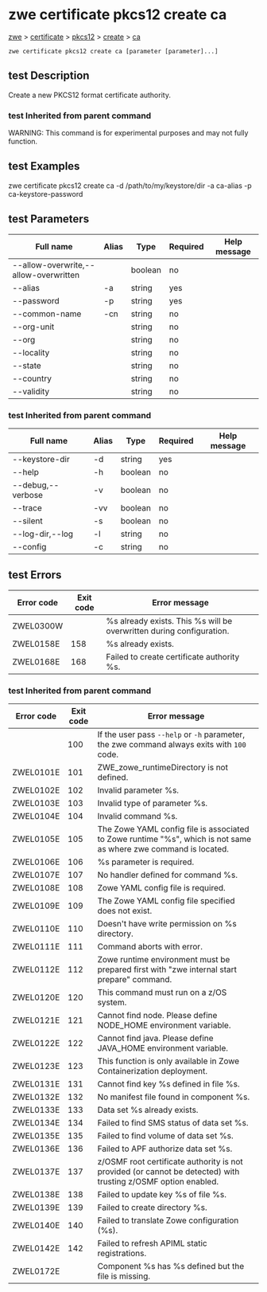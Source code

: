 # zwe certificate pkcs12 create ca

[zwe](./zwe) > [certificate](./zwe-certificate) > [pkcs12](./zwe-certificate-pkcs12) > [create](./zwe-certificate-pkcs12-create) > [ca](./zwe-certificate-pkcs12-create-ca)

	zwe certificate pkcs12 create ca [parameter [parameter]...]

## test Description

Create a new PKCS12 format certificate authority.


### test Inherited from parent command

WARNING: This command is for experimental purposes and may not fully function.

## test Examples

zwe certificate pkcs12 create ca -d /path/to/my/keystore/dir -a ca-alias -p ca-keystore-password


## test Parameters

Full name|Alias|Type|Required|Help message
|---|---|---|---|---
--allow-overwrite,--allow-overwritten||boolean|no||Allow overwritten existing MVS data set.
--alias|-a|string|yes||Certificate authority alias name.
--password|-p|string|yes||Password of the certificate authority keystore.
--common-name|-cn|string|no||Common name of certificate authority.
--org-unit||string|no||Organization unit of certificate authority.
--org||string|no||Organization of certificate authority.
--locality||string|no||Locality of certificate authority.
--state||string|no||State of certificate authority.
--country||string|no||Country of certificate authority.
--validity||string|no||Validity days of certificate authority.
### test Inherited from parent command

Full name|Alias|Type|Required|Help message
|---|---|---|---|---
--keystore-dir|-d|string|yes||Keystore directory.
--help|-h|boolean|no||Display this help.
--debug,--verbose|-v|boolean|no||Enable verbose mode.
--trace|-vv|boolean|no||Enable trace level debug mode.
--silent|-s|boolean|no||Do not display messages to standard output.
--log-dir,--log|-l|string|no||Write logs to this directory.
--config|-c|string|no||Path to Zowe configuration zowe.yaml file.


## test Errors

Error code|Exit code|Error message
|---|---|---
ZWEL0300W||%s already exists. This %s will be overwritten during configuration.
ZWEL0158E|158|%s already exists.
ZWEL0168E|168|Failed to create certificate authority %s.
### test Inherited from parent command

Error code|Exit code|Error message
|---|---|---
||100|If the user pass `--help` or `-h` parameter, the zwe command always exits with `100` code.
ZWEL0101E|101|ZWE_zowe_runtimeDirectory is not defined.
ZWEL0102E|102|Invalid parameter %s.
ZWEL0103E|103|Invalid type of parameter %s.
ZWEL0104E|104|Invalid command %s.
ZWEL0105E|105|The Zowe YAML config file is associated to Zowe runtime "%s", which is not same as where zwe command is located.
ZWEL0106E|106|%s parameter is required.
ZWEL0107E|107|No handler defined for command %s.
ZWEL0108E|108|Zowe YAML config file is required.
ZWEL0109E|109|The Zowe YAML config file specified does not exist.
ZWEL0110E|110|Doesn't have write permission on %s directory.
ZWEL0111E|111|Command aborts with error.
ZWEL0112E|112|Zowe runtime environment must be prepared first with "zwe internal start prepare" command.
ZWEL0120E|120|This command must run on a z/OS system.
ZWEL0121E|121|Cannot find node. Please define NODE_HOME environment variable.
ZWEL0122E|122|Cannot find java. Please define JAVA_HOME environment variable.
ZWEL0123E|123|This function is only available in Zowe Containerization deployment.
ZWEL0131E|131|Cannot find key %s defined in file %s.
ZWEL0132E|132|No manifest file found in component %s.
ZWEL0133E|133|Data set %s already exists.
ZWEL0134E|134|Failed to find SMS status of data set %s.
ZWEL0135E|135|Failed to find volume of data set %s.
ZWEL0136E|136|Failed to APF authorize data set %s.
ZWEL0137E|137|z/OSMF root certificate authority is not provided (or cannot be detected) with trusting z/OSMF option enabled.
ZWEL0138E|138|Failed to update key %s of file %s.
ZWEL0139E|139|Failed to create directory %s.
ZWEL0140E|140|Failed to translate Zowe configuration (%s).
ZWEL0142E|142|Failed to refresh APIML static registrations.
ZWEL0172E||Component %s has %s defined but the file is missing.
